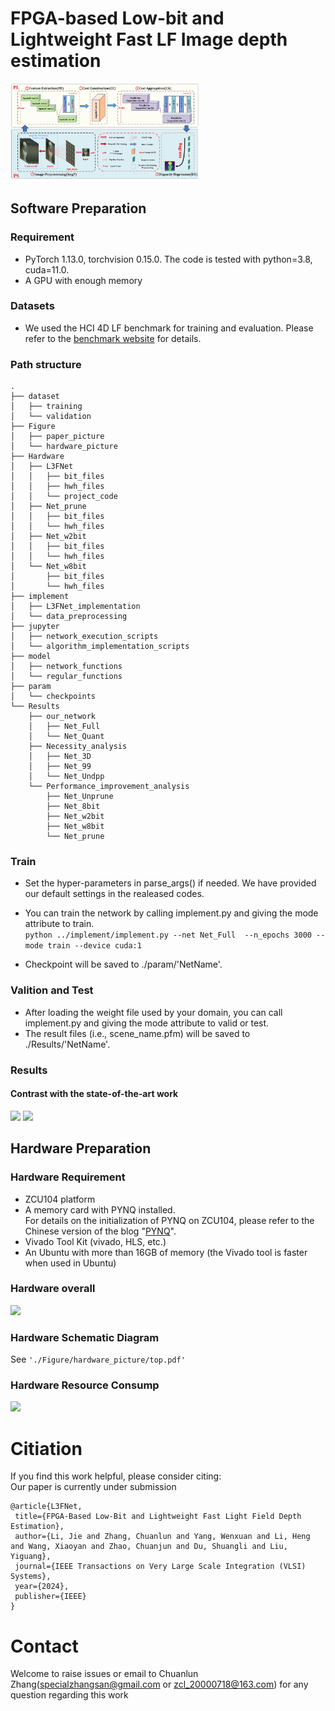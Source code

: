 # FPGA-based Low-bit and Lightweight Fast LF Image depth estimation

<img src="./Figure/paper_picture/Net.jpg" alt="L3FNet Network and Custom Data Flow" style="max-width: 60%;">

## Software Preparation

### Requirement

- PyTorch 1.13.0, torchvision 0.15.0. The code is tested with python=3.8, cuda=11.0.
- A GPU with enough memory

### Datasets

- We used the HCI 4D LF benchmark for training and evaluation. Please refer to the [benchmark website](https://lightfield-analysis.uni-konstanz.de/) for details.

### Path structure


```
.
├── dataset
│   ├── training
│   └── validation
├── Figure
│   ├── paper_picture
│   └── hardware_picture
├── Hardware
│   ├── L3FNet
│   │   ├── bit_files
│   │   ├── hwh_files
│   │   └── project_code
│   ├── Net_prune
│   │   ├── bit_files
│   │   └── hwh_files
│   ├── Net_w2bit
│   │   ├── bit_files
│   │   └── hwh_files
│   └── Net_w8bit
│       ├── bit_files
│       └── hwh_files
├── implement
│   ├── L3FNet_implementation
│   └── data_preprocessing
├── jupyter
│   ├── network_execution_scripts
│   └── algorithm_implementation_scripts
├── model
│   ├── network_functions
│   └── regular_functions
├── param
│   └── checkpoints
└── Results
    ├── our_network
    │   ├── Net_Full
    │   └── Net_Quant
    ├── Necessity_analysis
    │   ├── Net_3D
    │   ├── Net_99
    │   └── Net_Undpp
    └── Performance_improvement_analysis
        ├── Net_Unprune
        ├── Net_8bit
        ├── Net_w2bit
        ├── Net_w8bit
        └── Net_prune
```

<!-- ```
-- dataset  
---- training  
  Location of the training data.  
---- validation  
  Verify where the data is stored.
-- Figure  
  - paper_picture  
  Images from the paper.  
  - hardware_picture  
  Hardware design picture.
- ./Hardware  
A file containing a series of hardware for the L3FNe and ablation experimental groups.  
  - L3FNet  
    It contains the bit files and the hwh files for hardware, and the project code for PYNQ implementation.  
  - Net_prune  
    Contains the bit files and the hwh files for hardware.  
  - Net_w2bit  
    Contains the bit files and the hwh files for hardware.  
  - Net_w8bit  
    Contains the bit files and the hwh files for hardware.  
- ./implement  
L3FNet implementation files and data preprocessing file on Pytorch.
- ./jupyter  
Network execution scripts, as well as some algorithm implementation scripts.
- ./model  
Network and regular functions to call.
- ./param  
The checkpoint of the networks is stored here.

- ./Results  
Store network test results, pfm files and converted png files.  
  - our network  
    - Net_Full  
    - Net_Quant  
  - Necessity analysis  
    - Net_3D  
    - Net_99  
    - Net_Undpp  
  - Performance improvement analysis
    - Net_Unprune  
    - Net_8bit  
    - Net_w2bit  
    - Net_w8bit  
    - Net_prune  
``` -->

### Train

- Set the hyper-parameters in parse_args() if needed. We have provided our default settings in the realeased codes.
- You can train the network by calling implement.py and giving the mode attribute to train.  
    ``` python ../implement/implement.py --net Net_Full  --n_epochs 3000 --mode train --device cuda:1 ```

- Checkpoint will be saved to ./param/'NetName'.
  
### Valition and Test

- After loading the weight file used by your domain, you can call implement.py and giving the mode attribute to valid or test.
- The result files (i.e., scene_name.pfm) will be saved to ./Results/'NetName'.

### Results

#### Contrast with the state-of-the-art work

<img src='./Figure/paper_picture/Top.png'  style="max-width: 40%;">

<img src='./Figure/paper_picture/compare_table.png'  style="max-width: 50%;">

## Hardware Preparation

### Hardware Requirement

- ZCU104 platform
- A memory card with PYNQ installed.  
  For details on the initialization of PYNQ on ZCU104, please refer to the Chinese version of the blog "[PYNQ](https://blog.csdn.net/m0_52279000/article/details/129396434?spm=1001.2014.3001.5501)".
- Vivado Tool Kit (vivado, HLS, etc.)
- An Ubuntu with more than 16GB of memory (the Vivado tool is faster when used in Ubuntu)


### Hardware overall
<img src='./Figure/paper_picture/hardwareoverall.png'  style="max-width: 50%;">

### Hardware Schematic Diagram
See ```'./Figure/hardware_picture/top.pdf' ```

### Hardware Resource Consump
<img src='./Figure/hardware_picture/L3FNet2.png' style="max-width: 50%;">

# Citiation
If you find this work helpful, please consider citing:  
Our paper is currently under submission
 ``` cite
@article{L3FNet,
  title={FPGA-Based Low-Bit and Lightweight Fast Light Field Depth Estimation},
  author={Li, Jie and Zhang, Chuanlun and Yang, Wenxuan and Li, Heng and Wang, Xiaoyan and Zhao, Chuanjun and Du, Shuangli and Liu, Yiguang},
  journal={IEEE Transactions on Very Large Scale Integration (VLSI) Systems},
  year={2024},
  publisher={IEEE}
}
```

# Contact
Welcome to raise issues or email to Chuanlun Zhang(specialzhangsan@gmail.com or zcl_20000718@163.com) for any question regarding this work

